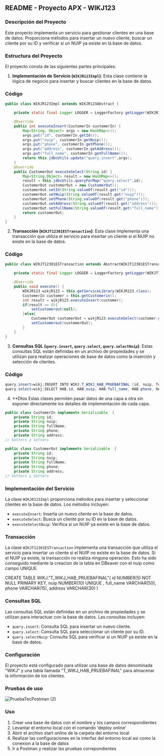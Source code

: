 ## README - Proyecto APX - WIKJ123

### Descripción del Proyecto

Este proyecto implementa un servicio para gestionar clientes en una base de datos. Proporciona métodos para insertar un nuevo cliente, buscar un cliente por su ID y verificar si un NUIP ya existe en la base de datos.

### Estructura del Proyecto

El proyecto consta de las siguientes partes principales:

1. **Implementación de Servicio (`WIKJR123Impl`)**: Esta clase contiene la lógica de negocio para insertar y buscar clientes en la base de datos.
  ### Código

```java
public class WIKJR123Impl extends WIKJR123Abstract {

	private static final Logger LOGGER = LoggerFactory.getLogger(WIKJR123Impl.class);

	@Override
	public int executeInsert(CustomerIn customerIn) {
		Map<String, Object> args = new HashMap<>();
		args.put("id", customerIn.getId());
		args.put("nuip", customerIn.getNuip());
		args.put("phone", customerIn.getPhone());
		args.put("address", customerIn.getAddress());
		args.put("full_name", customerIn.getFullName());
		return this.jdbcUtils.update("query.insert",args);
	}
	@Override
	public CustomerOut executeSelect(String id) {
		Map<String,Object> result = new HashMap<>();
		result = this.jdbcUtils.queryForMap("query.select",id);
		CustomerOut customerOut = new CustomerOut();
		customerOut.setId(String.valueOf(result.get("id")));
		customerOut.setNuip(String.valueOf(result.get("nuip")));
		customerOut.setPhone(String.valueOf(result.get("phone")));
		customerOut.setAddress(String.valueOf(result.get("address")));
		customerOut.setFullName(String.valueOf(result.get("full_name")));
		return customerOut;
	}
}
```

2. **Transacción (`WIKJT12301ESTransaction`)**: Esta clase implementa una transacción que utiliza el servicio para insertar un cliente si el NUIP no existe en la base de datos.
### Código

```java
public class WIKJT12301ESTransaction extends AbstractWIKJT12301ESTransaction {

	private static final Logger LOGGER = LoggerFactory.getLogger(WIKJT12301ESTransaction.class);

	@Override
	public void execute() {
		WIKJR123 wikjR123 = this.getServiceLibrary(WIKJR123.class);
		CustomerIn customer = this.getCustomerin();
		int result = wikjR123.executeInsert(customer);
		if(result == 0){
			setCustomerout(null);
		}else{
			CustomerOut customerOut = wikjR123.executeSelect(customer.getId());
			setCustomerout(customerOut);
		}
	}
}

```
3. **Consultas SQL (`query.insert`, `query.select`, `query.selectNuip`)**: Estas consultas SQL están definidas en un archivo de propiedades y se utilizan para realizar operaciones de base de datos como la inserción y selección de clientes.
### Código

```java
query.insert=wikj;INSERT INTO WIKJ.T_WIKJ_HAB_PRUEBAFINAL (id, nuip, full_name, phone, address) VALUES (:id,:nuip,:full_name,:phone,:address);
query.select=wikj;SELECT HAB.id, HAB.nuip, HAB.full_name, HAB.phone, HAB.address FROM WIKJ.T_WIKJ_HAB_PRUEBAFINAL HAB WHERE HAB.id = :id;
```

4. **Dtos
   Estas clases permiten pasar datos de una capa a otra sin exponer directamente los detalles de implementación de cada capa.
   
```java
public class CustomerIn implements Serializable  {
	private String id;
	private String nuip;
	private String fullName;
	private String phone;
	private String address;
// Getters y Setters
```
```java
public class CustomerOut implements Serializable  {
	private String id;
	private String nuip;
	private String fullName;
	private String phone;
	private String address;
// Getters y Setters
```

### Implementación del Servicio

La clase `WIKJR123Impl` proporciona métodos para insertar y seleccionar clientes en la base de datos. Los métodos incluyen:

- `executeInsert`: Inserta un nuevo cliente en la base de datos.
- `executeSelect`: Busca un cliente por su ID en la base de datos.
- `executeSelectNuip`: Verifica si un NUIP ya existe en la base de datos.

### Transacción

La clase `WIKJT12301ESTransaction` implementa una transacción que utiliza el servicio para insertar un cliente si el NUIP no existe en la base de datos. Si el NUIP ya existe, la transacción no realiza ninguna operación. Esto ha sido conseguido mediante la creacion de la tabla en DBeaver con el nuip como campo UNIQUE.

CREATE TABLE WIKJ."T_WIKJ_HAB_PRUEBAFINAL"(
	id NUMBER(5) NOT NULL PRIMARY KEY,
	nuip NUMBER(10) UNIQUE ,
	full_name VARCHAR(50),
	phone VARCHAR(15),
	address VARCHAR(30)
)

### Consultas SQL

Las consultas SQL están definidas en un archivo de propiedades y se utilizan para interactuar con la base de datos. Las consultas incluyen:

- `query.insert`: Consulta SQL para insertar un nuevo cliente.
- `query.select`: Consulta SQL para seleccionar un cliente por su ID.
- `query.selectNuip`: Consulta SQL para verificar si un NUIP ya existe en la base de datos.

### Configuración

El proyecto está configurado para utilizar una base de datos denominada "WIKJ" y una tabla llamada "T_WIKJ_HAB_PRUEBAFINAL" para almacenar la información de los clientes.

### Pruebas de uso
![PruebaTecPostman (2)](https://github.com/eduakaneon/PruebaTecnicaAPX_EduardoPintado/assets/152890267/92d1c8ce-2c3b-40eb-a712-0b9e2ae58e6c)

### Uso
1. Crear una base de datos con el nombre y los campos correspondientes
2. Levantar el entorno local con el comando 'deploy online'
3. Abrir el archivo start online de la carpeta del entorno local
4. Realizar las configuraciones en la interfaz del entorno local asi como la conexion a la base de datos
5. Ir a Postman y realizar las pruebas correpondientes
